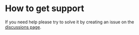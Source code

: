 # How to get support

If you need help please try to solve it by creating an issue on the [discussions page](https://github.com/D3strukt0r/dev-cli/discussions).
